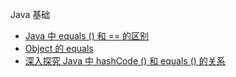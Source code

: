 Java 基础

- [Java 中 equals () 和 == 的区别](https://juejin.im/post/5ce2a8bc6fb9a07f04201bb5)
- [Object 的 equals](https://www.cnblogs.com/naihuangbao/p/9445027.html)
- [深入探究 Java 中 hashCode () 和 equals () 的关系](https://www.cnblogs.com/tanshaoshenghao/p/10915055.html#equals)